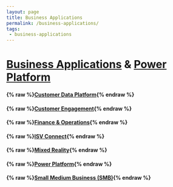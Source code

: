 ```yaml
---
layout: page
title: Business Applications
permalink: /business-applications/
tags:
 - business-applications
---
```


# [Business Applications](https://docs.microsoft.com/en-us/dynamics365/) & [Power Platform](https://docs.microsoft.com/en-us/power-platform/)

#### {% raw %}[Customer Data Platform](customer-data-platform){% endraw %}

#### {% raw %}[Customer Engagement](customer-engagement){% endraw %}

#### {% raw %}[Finance & Operations](finance-and-operations){% endraw %}

#### {% raw %}[ISV Connect](isv-connect){% endraw %}

#### {% raw %}[Mixed Reality](mixed-reality){% endraw %}

#### {% raw %}[Power Platform](power-platform){% endraw %}

#### {% raw %}[Small Medium Business (SMB)](small-medium-business-smb){% endraw %}
